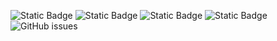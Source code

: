 ![Static Badge](https://img.shields.io/badge/blacklists-60-000000) ![Static Badge](https://img.shields.io/badge/blacklisted-2929892-cc0000) ![Static Badge](https://img.shields.io/badge/whitelisted-2242-00CC00) ![Static Badge](https://img.shields.io/badge/streaming_blacklist-28106-000000) ![GitHub issues](https://img.shields.io/github/issues/fabriziosalmi/blacklists)
